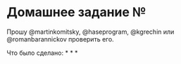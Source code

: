# Домашнее задание №

Прошу @martinkomitsky, @haseprogram, @kgrechin или @romanbarannickov проверить его.

Что было сделано:
*
*
*
